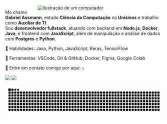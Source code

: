 <img src="https://raw.githubusercontent.com/MicaelliMedeiros/micaellimedeiros/master/image/computer-illustration.png" alt="ilustração de um computador" min-width="400px" max-width="400px" width="400px" align="right">

<p align="left">
  Me chamo <strong>Gabriel Assmann</strong>, estudo <strong>Ciência da Computação</strong> na <strong>Unisinos</strong> e trabalho como <strong>Auxiliar de TI</strong>.<br>
  Sou <strong>desenvolvedor fullstack</strong>, atuando com backend em <strong>Node.js</strong>, <strong>Docker</strong>, <strong>Java</strong>, e frontend com <strong>JavaScript</strong>, além de manipulação e análise de dados com <strong>Postgres</strong> e <strong>Python</strong>.
</p>

<p align="left">
  🧠 Habilidades: Java, Python, JavaScript, Keras, TensorFlow
</p>

<p align="left">
  💼 Ferramentas: VSCode, Git & GitHub, Docker, Figma, Google Colab
</p>

<p align="left">
  💌 Entre em contato comigo por aqui: ⤵️
</p>

<p align="left">
  <a href="mailto:gabiscg123@gmail.com"><img src="https://img.shields.io/badge/-Gmail-%23333?style=for-the-badge&logo=gmail&logoColor=white"></a>
  <a href="https://www.linkedin.com/in/gabriel-assmann-schafer-31ab48271/" target="_blank"><img src="https://img.shields.io/badge/-LinkedIn-%230077B5?style=for-the-badge&logo=linkedin&logoColor=white"></a> 
</p>

<picture align="center">
  <source media="(prefers-color-scheme: dark)" srcset="https://raw.githubusercontent.com/GabrielSchafer/GabrielSchafer/output/github-contribution-grid-snake-dark.svg">
  <source media="(prefers-color-scheme: light)" srcset="https://raw.githubusercontent.com/GabrielSchafer/GabrielSchafer/output/github-contribution-grid-snake.svg">
  <img align="center" alt="github contribution grid snake animation" src="https://raw.githubusercontent.com/GabrielSchafer/GabrielSchafer/output/github-contribution-grid-snake.svg">
</picture>
